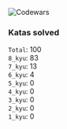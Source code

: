 ![Codewars](https://www.codewars.com/users/PheRum/badges/large)

### Katas solved

`Total`: 100 \
`8_kyu`: 83 \
`7_kyu`: 13 \
`6_kyu`: 4 \
`5_kyu`: 0 \
`4_kyu`: 0 \
`3_kyu`: 0 \
`2_kyu`: 0 \
`1_kyu`: 0
